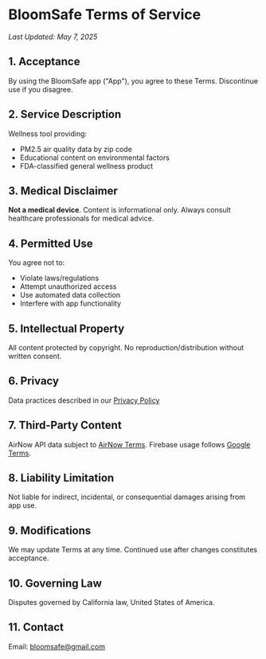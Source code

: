 # BloomSafe Terms of Service  
*Last Updated: May 7, 2025*

## 1. Acceptance  
By using the BloomSafe app ("App"), you agree to these Terms. Discontinue use if you disagree.

## 2. Service Description  
Wellness tool providing:  
- PM2.5 air quality data by zip code  
- Educational content on environmental factors  
- FDA-classified general wellness product  

## 3. Medical Disclaimer  
**Not a medical device**. Content is informational only. Always consult healthcare professionals for medical advice.

## 4. Permitted Use  
You agree not to:  
- Violate laws/regulations  
- Attempt unauthorized access  
- Use automated data collection  
- Interfere with app functionality  

## 5. Intellectual Property  
All content protected by copyright. No reproduction/distribution without written consent.

## 6. Privacy  
Data practices described in our [Privacy Policy](#)

## 7. Third-Party Content  
AirNow API data subject to [AirNow Terms](https://www.airnowtech.org/privacy.cfm). Firebase usage follows [Google Terms](https://firebase.google.com/support/privacy).

## 8. Liability Limitation  
Not liable for indirect, incidental, or consequential damages arising from app use.

## 9. Modifications  
We may update Terms at any time. Continued use after changes constitutes acceptance.

## 10. Governing Law  
Disputes governed by California law, United States of America.

## 11. Contact  
Email: [bloomsafe@gmail.com](mailto:bloomsafe@gmail.com)
